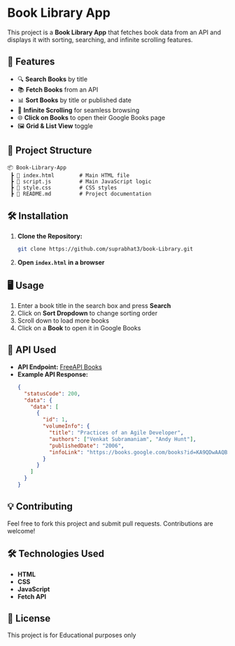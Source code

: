 # Book Library App

This project is a **Book Library App** that fetches book data from an API and displays it with sorting, searching, and infinite scrolling features.

## 🚀 Features

- 🔍 **Search Books** by title
- 📚 **Fetch Books** from an API
- 📊 **Sort Books** by title or published date
- 🔄 **Infinite Scrolling** for seamless browsing
- 🌐 **Click on Books** to open their Google Books page
- 🖼️ **Grid & List View** toggle

## 📂 Project Structure

```
📦 Book-Library-App
 ┣ 📜 index.html        # Main HTML file
 ┣ 📜 script.js         # Main JavaScript logic
 ┣ 📜 style.css         # CSS styles
 ┣ 📜 README.md         # Project documentation
```

## 🛠️ Installation

1. **Clone the Repository:**
   ```sh
   git clone https://github.com/suprabhat3/book-Library.git
   ```
2. **Open ************`index.html`************ in a browser**

## 🖥️ Usage

1. Enter a book title in the search box and press **Search**
2. Click on **Sort Dropdown** to change sorting order
3. Scroll down to load more books
4. Click on a **Book** to open it in Google Books

## 🔧 API Used

- **API Endpoint:** [FreeAPI Books](https://api.freeapi.app/api/v1/public/books)
- **Example API Response:**
  ```json
  {
    "statusCode": 200,
    "data": {
      "data": [
        {
          "id": 1,
          "volumeInfo": {
            "title": "Practices of an Agile Developer",
            "authors": ["Venkat Subramaniam", "Andy Hunt"],
            "publishedDate": "2006",
            "infoLink": "https://books.google.com/books?id=KA9QDwAAQBAJ"
          }
        }
      ]
    }
  }
  ```

## 💡 Contributing

Feel free to fork this project and submit pull requests. Contributions are welcome!

## 🛠️ Technologies Used

- **HTML**
- **CSS**
- **JavaScript**
- **Fetch API**

## 📜 License

This project is for Educational purposes only 

